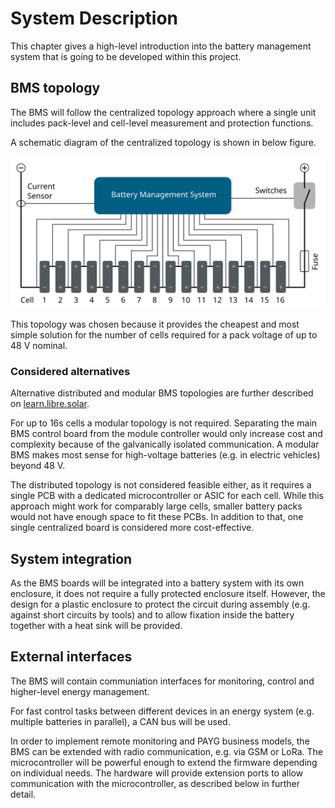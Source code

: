 # System Description

This chapter gives a high-level introduction into the battery management system that is going to be developed within this project.

## BMS topology

The BMS will follow the centralized topology approach where a single unit includes pack-level and cell-level measurement and protection functions.

A schematic diagram of the centralized topology is shown in below figure.

![Centralized BMS topology.](./images/bms_centralized.svg)

This topology was chosen because it provides the cheapest and most simple solution for the number of cells required for a pack voltage of up to 48 V nominal.

### Considered alternatives

Alternative distributed and modular BMS topologies are further described on [learn.libre.solar](https://learn.libre.solar/system/bms.html).

For up to 16s cells a modular topology is not required. Separating the main BMS control board from the module controller would only increase cost and complexity because of the galvanically isolated communication. A modular BMS makes most sense for high-voltage batteries (e.g. in electric vehicles) beyond 48 V.

The distributed topology is not considered feasible either, as it requires a single PCB with a dedicated microcontroller or ASIC for each cell. While this approach might work for comparably large cells, smaller battery packs would not have enough space to fit these PCBs. In addition to that, one single centralized board is considered more cost-effective.

## System integration

As the BMS boards will be integrated into a battery system with its own enclosure, it does not require a fully protected enclosure itself. However, the design for a plastic enclosure to protect the circuit during assembly (e.g. against short circuits by tools) and to allow fixation inside the battery together with a heat sink will be provided.

## External interfaces

The BMS will contain communiation interfaces for monitoring, control and higher-level energy management.

For fast control tasks between different devices in an energy system (e.g. multiple batteries in parallel), a CAN bus will be used.

In order to implement remote monitoring and PAYG business models, the BMS can be extended with radio communication, e.g. via GSM or LoRa. The microcontroller will be powerful enough to extend the firmware depending on individual needs. The hardware will provide extension ports to allow communication with the microcontroller, as described below in further detail.
